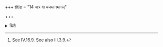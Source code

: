 +++
title = "14 अत्र वा यजमानभागम्"

+++

<details><summary>थिते</summary>

14. Optionally he may eat the “sacrificer's portion” at this stage.[^1]  


[^1]: See IV.16.9. See also III.3.9.
</details>
